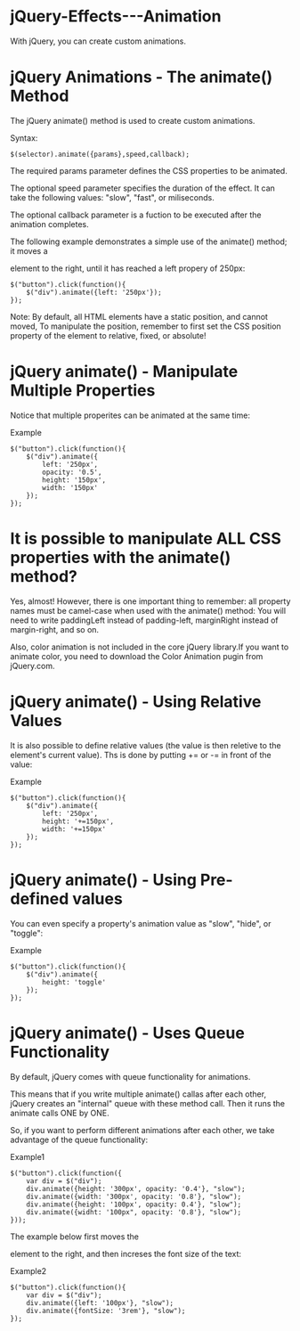 # jQuery-Effects---Animation
With jQuery, you can create custom animations.

# jQuery Animations - The animate() Method
The jQuery animate() method is used to create custom animations.

Syntax:

    $(selector).animate({params},speed,callback);

The required params parameter defines the CSS properties to be animated.

The optional speed parameter specifies the duration of the effect. It can take the following values: "slow", "fast", or miliseconds.

The optional callback parameter is a fuction to be executed after the animation completes.

The following example demonstrates a simple use of the animate() method; it moves a <div> element to the right, until it has reached a left propery of 250px:

    $("button").click(function(){
        $("div").animate({left: '250px'});
    });

Note: By default, all HTML elements have a static position, and cannot moved, To manipulate the position, remember to first set the CSS position property of the element to relative, fixed, or absolute!

# jQuery animate() - Manipulate Multiple Properties
Notice that multiple properites can be animated at the same time:

Example

    $("button").click(function(){
        $("div").animate({
            left: '250px',
            opacity: '0.5',
            height: '150px',
            width: '150px'
        });
    });

# It is possible to manipulate ALL CSS properties with the animate() method?
Yes, almost! However, there is one important thing to remember: all property names must be camel-case when used with the animate() method: You will need to write paddingLeft instead of padding-left, marginRight instead of margin-right, and so on.

Also, color animation is not included in the core jQuery library.If you want to animate color, you need to download the Color Animation pugin from jQuery.com.

# jQuery animate() - Using Relative Values
It is also possible to define relative values (the value is then reletive to the element's current value). Ths is done by putting += or -= in front of the value:

Example

    $("button").click(function(){
        $("div").animate({
            left: '250px',
            height: '+=150px',
            width: '+=150px'
        });
    });

# jQuery animate() - Using Pre-defined values
You can even specify a property's animation value as "slow", "hide", or "toggle":

Example

    $("button").click(function(){
        $("div").animate({
            height: 'toggle'
        });
    });

# jQuery animate() - Uses Queue Functionality
By default, jQuery comes with queue functionality for animations.

This means that if you write multiple animate() callas after each other, jQuery creates an "internal" queue with these method call. Then it runs the animate calls ONE by ONE.

So, if you want to perform different animations after each other, we take advantage of the queue functionality:

Example1

    $("button").click(function({
        var div = $("div");
        div.animate({height: '300px', opacity: '0.4'}, "slow");
        div.animate({width: '300px', opacity: '0.8'}, "slow");
        div.animate({height: '100px', opacity: 0.4'}, "slow");
        div.animate({widht: '100px", opacity: '0.8'}, "slow");
    }));

The example below first moves the <div> element to the right, and then increses the font size of the text:

Example2

    $("button").click(function(){
        var div = $("div");
        div.animate({left: '100px'}, "slow");
        div.animate({fontSize: '3rem'}, "slow");
    });

    